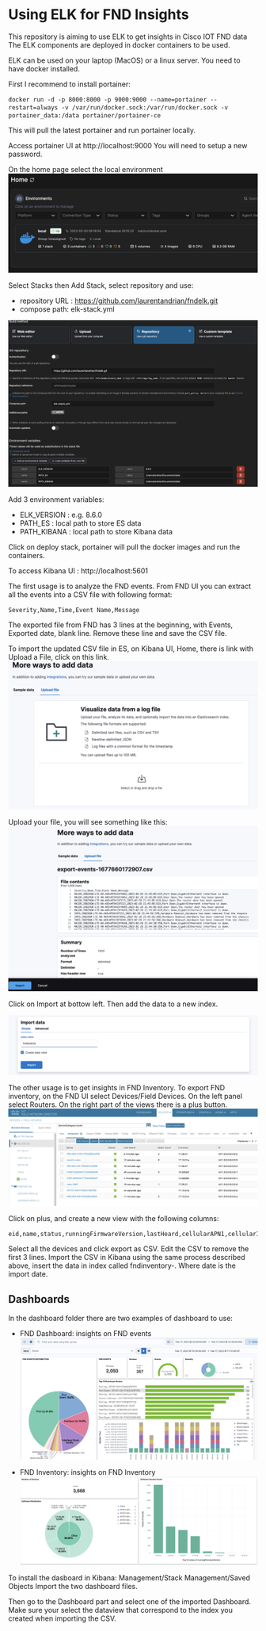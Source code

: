 # Using ELK for FND Insights

This repository is aiming to use ELK to get insights in Cisco IOT FND data
The ELK components are deployed in docker containers to be used.

ELK can be used on your laptop (MacOS) or a linux server.
You need to have docker installed.

First I recommend to install portainer:

```
docker run -d -p 8000:8000 -p 9000:9000 --name=portainer --restart=always -v /var/run/docker.sock:/var/run/docker.sock -v portainer_data:/data portainer/portainer-ce
```

This will pull the latest portainer and run portainer locally.

Access portainer UI at http://localhost:9000
You will need to setup a new password.

On the home page select the local environment
![Alt text](docs/image-1.png)

Select Stacks then Add Stack, select repository and use: 
- repository URL : https://github.com/laurentandrian/fndelk.git
- compose path: elk-stack.yml
  

![Alt text](docs/image-3.png)

Add 3 environment variables:
- ELK_VERSION : e.g. 8.6.0
- PATH_ES : local path to store ES data
- PATH_KIBANA : local path to store Kibana data


Click on deploy stack, portainer will pull the docker images and run the containers.

To access Kibana UI : http://localhost:5601

The first usage is to analyze the FND events. 
From FND UI you can extract all the events into a CSV file with following format:
```
Severity,Name,Time,Event Name,Message
```
The exported file from FND has 3 lines at the beginning, with Events, Exported date, blank line. 
Remove these line and save the CSV file.

To import the updated CSV file in ES, on Kibana UI, Home, there is link with Upload a File, click on this link.
![Alt text](docs/image.png)

Upload your file, you will see something like this:
![Alt text](docs/image-11.png)

Click on Import at bottow left.
Then add the data to a new index.

![Alt text](docs/image-12.png)

The other usage is to get insights in FND Inventory.
To export FND inventory, on the FND UI select Devices/Field Devices. 
On the left panel select Routers.
On the right part of the views there is a plus button. 
![Alt text](docs/image4.png)

Click on plus, and create a new view with the following columns:
```
eid,name,status,runningFirmwareVersion,lastHeard,cellularAPN1,cellularIMEI1,cellularIMSI1,cellularRxSpeed1,cellularTxSpeed1,cellularBwPerCycle1,cellularRsrp1,cellularRssi1,cellularSnr1,cellularRsrq1,cellularID1,cellularID3,cellularNetworkName1,ip,labels,lat,lng,configGroup,configLastStatusDate,tunnelGroup
```

Select all the devices and click export as CSV.
Edit the CSV to remove the first 3 lines.
Import the CSV in Kibana using the same process described above, insert the data in index called fndinventory-<date>.
Where date is the import date.

## Dashboards

In the dashboard folder there are two examples of dashboard to use:
- FND Dashboard: insights on FND events
![Alt text](image-1.png)

- FND Inventory: insights on FND Inventory
![Alt text](image.png)

To install the dasboard in Kibana: Management/Stack Management/Saved Objects
Import the two dashboard files.

Then go to the Dashboard part and select one of the imported Dashboard.
Make sure your select the dataview that correspond to the index you created when importing the CSV.


